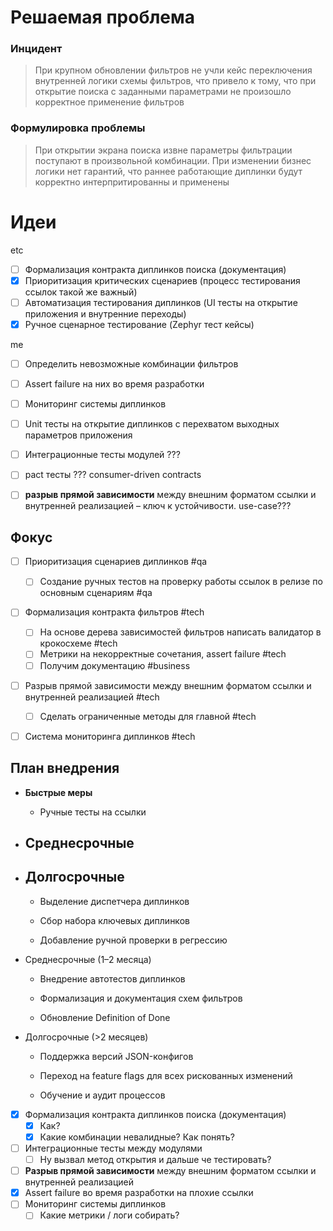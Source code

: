 
# Решаемая проблема
### Инцидент
> При крупном обновлении фильтров не учли кейс переключения внутренней логики схемы фильтров, что привело к тому, что при открытие поиска с заданными параметрами не произошло корректное применение фильтров
### Формулировка проблемы
> При открытии экрана поиска извне параметры фильтрации поступают в произвольной комбинации. При изменении бизнес логики нет гарантий, что раннее работающие диплинки будут корректно интерпритированны и применены

# Идеи
etc
- [ ] Формализация контракта диплинков поиска (документация)
- [x] Приоритизация критических сценариев (процесс тестирования ссылок такой же важный)
- [ ] Автоматизация тестирования диплинков (UI тесты на открытие приложения и внутренние переходы)
- [x] Ручное сценарное тестирование (Zephyr тест кейсы)

me
- [ ] Определить невозможные комбинации фильтров
- [ ] Assert failure на них во время разработки
- [ ] Мониторинг системы диплинков
- [ ] Unit тесты на открытие диплинков с перехватом выходных параметров приложения

- [ ] Интеграционные тесты модулей ???
- [ ] pact тесты ??? consumer-driven contracts
- [ ] **разрыв прямой зависимости** между внешним форматом ссылки и внутренней реализацией – ключ к устойчивости. use-case???



## Фокус
- [ ] Приоритизация сценариев диплинков #qa
	- [ ] Создание ручных тестов на проверку работы ссылок в релизе по основным сценариям #qa
- [ ] Формализация контракта фильтров #tech
	- [ ] На основе дерева зависимостей фильтров написать валидатор в крокосхеме #tech
	- [ ] Метрики на некорректные сочетания, assert failure #tech
	- [ ] Получим документацию #business
- [ ] Разрыв прямой зависимости между внешним форматом ссылки и внутренней реализацией #tech
	- [ ] Сделать ограниченные методы для главной #tech
- [ ] Система мониторинга диплинков #tech




## План внедрения

- **Быстрые меры**
	- Ручные тесты на ссылки
- **Среднесрочные**
	- 
- **Долгосрочные**
	- 


    - Выделение диспетчера диплинков
        
    - Сбор набора ключевых диплинков
        
    - Добавление ручной проверки в регрессию
        
- Среднесрочные (1–2 месяца)
    
    - Внедрение автотестов диплинков
        
    - Формализация и документация схем фильтров
        
    - Обновление Definition of Done
        
- Долгосрочные (>2 месяцев)
    
	- Поддержка версий JSON-конфигов
		
    - Переход на feature flags для всех рискованных изменений
        
    - Обучение и аудит процессов




- [x] Формализация контракта диплинков поиска (документация)
	- [x] Как?
	- [x] Какие комбинации невалидные? Как понять?
- [ ] Интеграционные тесты между модулями
	- [ ] Ну вызвал метод открытия и дальше че тестировать?
- [ ] **Разрыв прямой зависимости** между внешним форматом ссылки и внутренней реализацией
- [x] Assert failure во время разработки на плохие ссылки
- [ ] Мониторинг системы диплинков 
	- [ ] Какие метрики / логи собирать?
